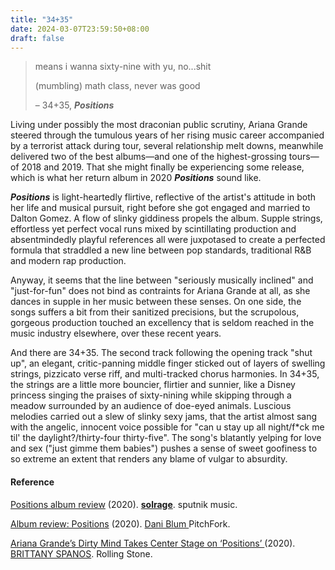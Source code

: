 ```yaml
---
title: "34+35"
date: 2024-03-07T23:59:50+08:00
draft: false
---
```


> means i wanna sixty-nine with yu, no...shit
>
> (mumbling) math class, never was good
>
> – 34+35, ***Positions***

Living under possibly the most draconian public scrutiny, Ariana Grande steered through the tumulous years of her rising music career accompanied by a terrorist attack during tour, several relationship melt downs, meanwhile delivered two of the best albums—and one of the highest-grossing tours—of 2018 and 2019. That she might finally be experiencing some release, which is what her return album in 2020 ***Positions*** sound like.

***Positions*** is light-heartedly flirtive, reflective of the artist's attitude in both her life and musical pursuit, right before she got engaged and married to Dalton Gomez. A flow of slinky giddiness propels the album. Supple strings, effortless yet perfect vocal runs mixed by scintillating production and absentmindedly playful references all were juxpotased to create a perfected formula that straddled a new line between pop standards, traditional R&B and modern rap production.

Anyway, it seems that the line between "seriously musically inclined" and "just-for-fun" does not bind as contraints for Ariana Grande at all, as she dances in supple in her music between these senses. On one side, the songs suffers a bit from their sanitized precisions, but the scrupolous, gorgeous production touched an excellency that is seldom reached in the music industry elsewhere, over these recent years.

And there are 34+35. The second track following the opening track "shut up", an elegant, critic-panning middle finger sticked out of layers of swelling strings, pizzicato verse riff, and multi-tracked chorus harmonies. In 34+35, the strings are a little more bouncier, flirtier and sunnier, like a Disney princess singing the praises of sixty-nining while skipping through a meadow surrounded by an audience of doe-eyed animals. Luscious melodies carried out a slew of slinky sexy jams, that the artist almost sang with the angelic, innocent voice possible for "can u stay up all night/f*ck me til' the daylight?/thirty-four thirty-five". The song's blatantly yelping for love and sex ("just gimme them babies") pushes a sense of sweet goofiness to so extreme an extent that renders any blame of vulgar to absurdity.

#### Reference

[Positions album review](https://www.sputnikmusic.com/review/82393/Ariana-Grande-positions/) (2020). **[solrage](https://www.sputnikmusic.com/user/solrage)**. sputnik music.

[Album review: Positions](https://pitchfork.com/reviews/albums/ariana-grande-positions/) (2020). [Dani Blum ](https://pitchfork.com/staff/dani-blum/)PitchFork.

[Ariana Grande’s Dirty Mind Takes Center Stage on ‘Positions’ ](https://www.rollingstone.com/music/music-album-reviews/ariana-grandes-positions-1082923/)(2020). [BRITTANY SPANOS](https://www.rollingstone.com/author/brittany-spanos/). Rolling Stone. 
